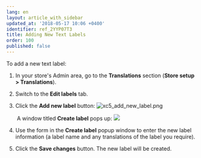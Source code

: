 ```yaml
---
lang: en
layout: article_with_sidebar
updated_at: '2018-05-17 10:06 +0400'
identifier: ref_2YYP07T3
title: Adding New Text Labels
order: 100
published: false
---
```

To add a new text label:

1.  In your store's Admin area, go to the **Translations** section (**Store setup > Translations**).
2.  Switch to the **Edit labels** tab.
3.  Click the **Add new label** button:
    ![xc5_add_new_label.png]({{site.baseurl}}/attachments/ref_IyGxQ1DN/xc5_add_new_label.png)

     A window titled **Create label** pops up:
    ![]({{site.baseurl}}/attachments/6389836/8719096.png)
    
4.  Use the form in the **Create label** popup window to enter the new label information (a label name and any translations of the label you require).

5.  Click the **Save changes** button. The new label will be created.